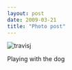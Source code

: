 ```yaml
---
layout: post
date: 2009-03-21
title: "Photo post"
---
```

![travisj](/images/f702eccf5bec6b09ca65988914cb71f86dfde4039a0218349804bbbbc461654d.jpg)

Playing with the dog